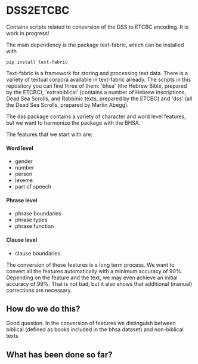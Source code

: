 # DSS2ETCBC
Contains scripts related to conversion of the DSS to ETCBC encoding. It is work in progress!

The main dependency is the package text-fabric, which can be installed with 

`pip install text-fabric`

Text-fabric is a framework for storing and processing text data. There is a variety of textual corpora available in text-fabric already. The scripts in this repository you can find three of them: 'bhsa' (the Hebrew Bible, prepared by the ETCBC), 'extrabiblical' (contains a number of Hebrew inscriptions,  Dead Sea Scrolls, and Rabbinic texts, prepared by the ETCBC) and 'dss' (all the Dead Sea Scrolls, prepared by Martin Abegg).

The dss package contains a variety of character and word level features, but we want to harmonize the package with the BHSA.

The features that we start with are:

#### Word level
- gender 
- number
- person
- lexeme
- part of speech

#### Phrase level
- phrase boundaries
- phrase types
- phrase function

#### Clause level
- clause boundaries

The conversion of these features is a long term process. We want to convert all the features automatically with a minimum accuracy of 90%. Depending on the feature and the text, we may even achieve an initial accuracy of 99%. That is not bad, but it also shows that additional (manual) corrections are necessary.

## How do we do this?
Good question. In the conversion of features we distinguish between biblical (defined as books included in the bhsa dataset) and non-biblical texts

## What has been done so far?




 
